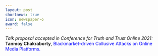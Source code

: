 ```yaml
---
layout: post
shortnews: true
icon: newspaper-o
award: false
---
```


<i>Talk proposal accepted in Conference for Truth and Trust Online 2021: </i> <b>Tanmoy Chakraborty</b>, <font color="blue">Blackmarket-driven Collusive Attacks on Online Media Platforms. </font>